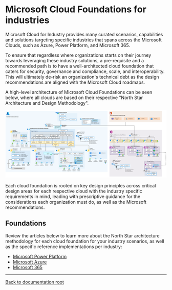# Microsoft Cloud Foundations for industries

Microsoft Cloud for Industry provides many curated scenarios, capabilities and solutions targeting specific industries that spans across the Microsoft Clouds, such as Azure, Power Platform, and Microsoft 365.

To ensure that regardless where organizations starts on their journey towards leveraging these industry solutions, a pre-requisite and a recommended path is to have a well-architected cloud foundation that caters for security, governance and compliance, scale, and interoperability. This will ultimately de-risk an organization's technical debt as the design recommendations are aligned with the Microsoft Cloud roadmaps.

A high-level architecture of Microsoft Cloud Foundations can be seen below, where all clouds are based on their respective "North Star Architecture and Design Methodology".

![North Star for Microsoft Cloud](./images/nsformc.png)

Each cloud foundation is rooted on key design principles across critical design areas for each respective cloud with the industry specific requirements in mind, leading with prescriptive guidance for the considerations each organization must do, as well as the Microsoft recommendations.

## Foundations

Review the articles below to learn more about the North Star architecture methodology for each cloud foundation for your industry scenarios, as well as the specific reference implementations per industry:

* [Microsoft Power Platform](./powerPlatform)
* [Microsoft Azure](./azure)
* [Microsoft 365](./m365)

---

[Back to documentation root](../)